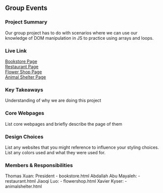 ## Group Events

### Project Summary

Our group project has to do with scenarios where we can use our knowledge of DOM manipulation in JS to practice using arrays and loops.

### Live Link

[Bookstore Page](https://txuan.github.io/homework-5/bookstore.html)  
[Restaurant Page](https://txuan.github.io/homework-5/restaurant.html)  
[Flower Shop Page](https://txuan.github.io/homework-5/flowershop.html)  
[Animal Shelter Page](https://txuan.github.io/homework-5/animalshelter.html)

### Key Takeaways

Understanding of why we are doing this project

### Core Webpages

List core webpages and briefly describe the page of them

### Design Choices

List any websites that you might reference to influence your styling choices. List any colors used and what they were used for.

### Members & Responsibilities

Thomas Xuan: President - bookstore.html
Abdallah Abu Mayaleh: - restaurant.html
Jiaoqi Luo: - flowershop.html
Xavier Kyser: - animalshelter.html

